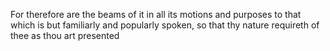 For therefore are the beams of it in all its motions and purposes to that which is but familiarly and popularly spoken, so that thy nature requireth of thee as thou art presented
